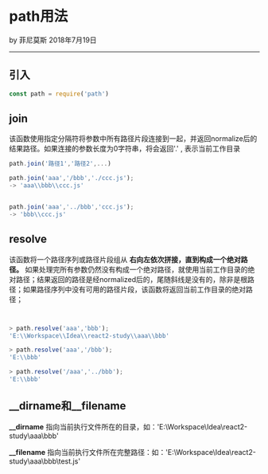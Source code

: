 

# path用法

by 菲尼莫斯  2018年7月19日

---

## 引入

```js
const path = require('path')
```

## join

该函数使用指定分隔符将参数中所有路径片段连接到一起，并返回normalize后的结果路径。如果连接的参数长度为0字符串，将会返回'.' , 表示当前工作目录

```js
path.join('路径1','路径2',...)

path.join('aaa','/bbb','./ccc.js');
-> 'aaa\\bbb\\ccc.js'


path.join('aaa','../bbb','ccc.js');
-> 'bbb\\ccc.js'
```

## resolve

该函数将一个路径序列或路径片段组从 **右向左依次拼接，直到构成一个绝对路径。** 如果处理完所有参数仍然没有构成一个绝对路径，就使用当前工作目录的绝对路径；结果返回的路径是经normalized后的，尾随斜线是没有的，除非是根路径；如果路径序列中没有可用的路径片段，该函数将返回当前工作目录的绝对路径；

```js


> path.resolve('aaa','bbb');
'E:\\Workspace\\Idea\\react2-study\\aaa\\bbb'

> path.resolve('aaa','/bbb');
'E:\\bbb'

> path.resolve('/aaa','../bbb');
'E:\\bbb'


```

## \__dirname和__filename

**__dirname** 指向当前执行文件所在的目录，如：'E:\\Workspace\\Idea\\react2-study\\aaa\\bbb'

**__filename** 指向当前执行文件所在完整路径：如：'E:\\Workspace\\Idea\\react2-study\\aaa\\bbb\\test.js'



